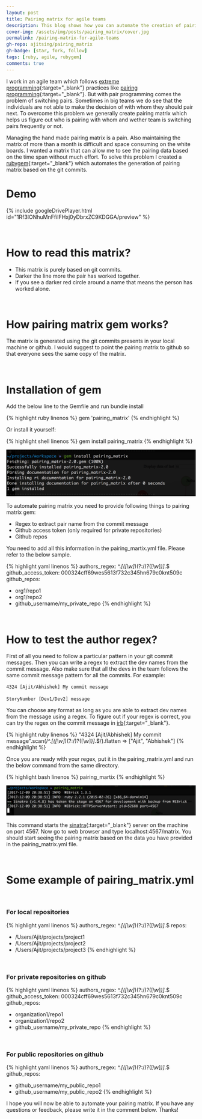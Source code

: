 ```yaml
---
layout: post
title: Pairing matrix for agile teams
description: This blog shows how you can automate the creation of pairing matrix for your agile team. The pairing matrix is created using pairing_matrix rubygem.
cover-img: /assets/img/posts/pairing_matrix/cover.jpg
permalink: /pairing-matrix-for-agile-teams
gh-repo: ajitsing/pairing_matrix
gh-badge: [star, fork, follow]
tags: [ruby, agile, rubygem]
comments: true
---
```


I work in an agile team which follows [extreme programming](https://en.wikipedia.org/wiki/Extreme_programming){:target="_blank"} practices like [pairing programming](https://en.wikipedia.org/wiki/Pair_programming){:target="_blank"}. But with pair programming comes the problem of switching pairs. Sometimes in big teams we do see that the individuals are not able to make the decision of with whom they should pair next. To overcome this problem we generally create pairing matrix which helps us figure out who is pairing with whom and wether team is switching pairs frequently or not.

Managing the hand made pairing matrix is a pain. Also maintaining the matrix of more than a month is difficult and space consuming on the white boards. I wanted a matrix that can allow me to see the pairing data based on the time span without much effort. To solve this problem I created a [rubygem](https://github.com/ajitsing/pairing_matrix){:target="_blank"} which automates the generation of pairing matrix based on the git commits.

# Demo

{% include googleDrivePlayer.html id="1Rf3IONhuMnFfiIFHxj0yDbrxZC9KDGGA/preview" %}

&nbsp;
# How to read this matrix?

* This matrix is purely based on git commits.
* Darker the line more the pair has worked together.
* If you see a darker red circle around a name that means the person has worked alone.

&nbsp;
# How pairing matrix gem works?

The matrix is generated using the git commits presents in your local machine or github. I would suggest to point the pairing matrix to github so that everyone sees the same copy of the matrix.

&nbsp;
# Installation of gem

Add the below line to the Gemfile and run bundle install

{% highlight ruby linenos %}
gem 'pairing_matrix'
{% endhighlight %}

Or install it yourself:

{% highlight shell linenos %}
gem install pairing_matrix
{% endhighlight %}

![Crepe](/assets/img/posts/pairing_matrix/pairing_matrix_1.png)

To automate pairing matrix you need to provide following things to pairing matrix gem:

* Regex to extract pair name from the commit message
* Github access token (only required for private repositories)
* Github repos

You need to add all this information in the pairing_martix.yml file. Please refer to the below sample.

{% highlight yaml linenos %}
authors_regex: ^.*\[([\w]*)(?:\/)?([\w]*)\].*$
github_access_token: 000324cff69wes5613f732c345hn679c0knt509c
github_repos:
  - org1/repo1
  - org1/repo2
  - github_username/my_private_repo
{% endhighlight %}

&nbsp;
# How to test the author regex?

First of all you need to follow a particular pattern in your git commit messages. Then you can write a regex to extract the dev names from the commit message. Also make sure that all the devs in the team follows the same commit message pattern for all the commits. For example:

```
4324 [Ajit/Abhishek] My commit message

StoryNumber [Dev1/Dev2] message
```

You can choose any format as long as you are able to extract dev names from the message using a regex. To figure out if your regex is correct, you can try the regex on the commit message in [irb](http://tryruby.org/levels/1/challenges/0){:target="_blank"}.

{% highlight ruby linenos %}
"4324 [Ajit/Abhishek] My commit message".scan(/^.*\[([\w]*)(?:\/)?([\w]*)\].*$/).flatten
=> ["Ajit", "Abhishek"]
{% endhighlight %}

Once you are ready with your regex, put it in the pairing_matrix.yml and run the below command from the same directory.

{% highlight bash linenos %}
pairing_martix
{% endhighlight %}

![Crepe](/assets/img/posts/pairing_matrix/pairing_martix_2.png)

This command starts the [sinatra](http://sinatrarb.com){:target="_blank"} server on the machine on port 4567. Now go to web browser and type localhost:4567/matrix. You should start seeing the pairing matrix based on the data you have provided in the pairing_matrix.yml file.

&nbsp;
# Some example of pairing_matrix.yml

&nbsp;
### For local repositories

{% highlight yaml linenos %}
authors_regex: ^.*\[([\w]*)(?:\/)?([\w]*)\].*$
repos:
  - /Users/Ajit/projects/project1
  - /Users/Ajit/projects/project2
  - /Users/Ajit/projects/project3
{% endhighlight %}

&nbsp;
### For private repositories on github

{% highlight yaml linenos %}
authors_regex: ^.*\[([\w]*)(?:\/)?([\w]*)\].*$
github_access_token: 000324cff69wes5613f732c345hn679c0knt509c
github_repos:
  - organization1/repo1
  - organization1/repo2
  - github_username/my_private_repo
{% endhighlight %}

&nbsp;
### For public repositories on github

{% highlight yaml linenos %}
authors_regex: ^.*\[([\w]*)(?:\/)?([\w]*)\].*$
github_repos:
  - github_username/my_public_repo1
  - github_username/my_public_repo2
{% endhighlight %}

I hope you will now be able to automate your pairing matrix. If you have any questions or feedback, please write it in the comment below. Thanks!
